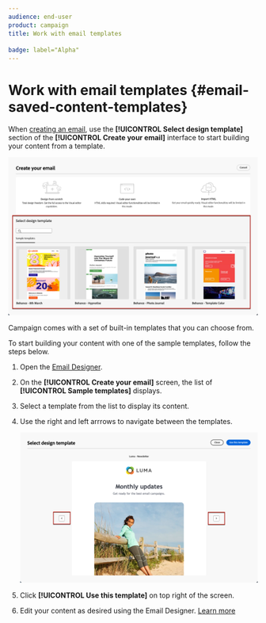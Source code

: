 ```yaml
---
audience: end-user
product: campaign
title: Work with email templates

badge: label="Alpha" 
---
```

# Work with email templates {#email-saved-content-templates}

When [creating an email](../email/create-email.md), use the **[!UICONTROL Select design template]** section of the **[!UICONTROL Create your email]** interface to start building your content from a template.

![](assets/email_designer-sample-templates.png)

Campaign comes with a set of built-in templates that you can choose from.

To start building your content with one of the sample templates, follow the steps below.

1. Open the [Email Designer](create-email-content.md).

1. On the **[!UICONTROL Create your email]** screen, the list of **[!UICONTROL Sample templates]**  displays.

1. Select a template from the list to display its content.

1. Use the right and left arrrows to navigate between the templates.

    ![](assets/email_designer-sample-templates-navigate.png)

1. Click **[!UICONTROL Use this template]** on top right of the screen.

1. Edit your content as desired using the Email Designer. [Learn more](create-email-content.md)
